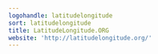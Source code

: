 ```yaml
---
logohandle: latitudelongitude
sort: latitudelongitude
title: LatitudeLongitude.ORG
website: 'http://latitudelongitude.org/'
---
```

